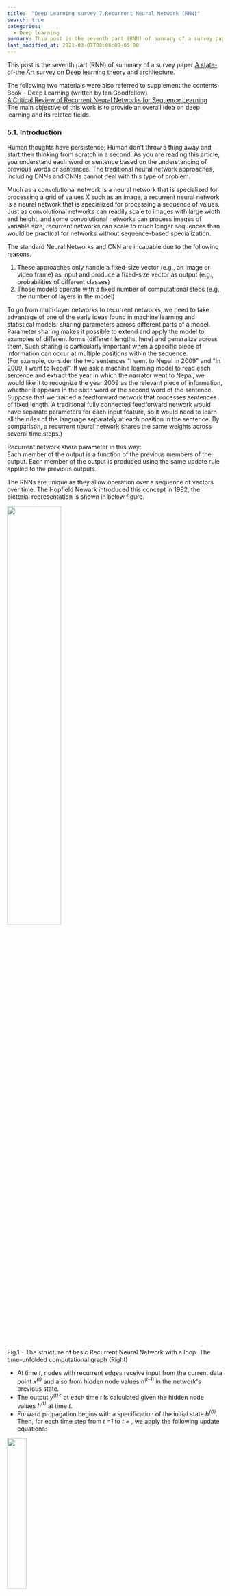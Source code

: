 ```yaml
---
title:  "Deep Learning survey_7.Recurrent Neural Network (RNN)"
search: true
categories:
  - Deep learning
summary: This post is the seventh part (RNN) of summary of a survey paper.
last_modified_at: 2021-03-07T08:06:00-05:00
---
```



This post is the seventh part (RNN) of summary of a survey paper
[A state-of-the Art survey on Deep learning theory and architecture](https://www.mdpi.com/2079-9292/8/3/292).  

The following two materials were also referred to supplement the contents:  
Book - Deep Learning (written by Ian Goodfellow)  
[A Critical Review of Recurrent Neural Networks for Sequence Learning](https://arxiv.org/pdf/1506.00019.pdf)  
The main objective of this work is to provide an overall idea on deep learning and its related fields.  



### 5.1. Introduction  

Human thoughts have persistence; Human don't throw a thing away and start their thinking from scratch in a second. As you are reading this article, you understand each word or sentence based on the understanding of previous words or sentences. The traditional neural network approaches, including DNNs and CNNs cannot deal with this type of problem.  

Much as a convolutional network is a neural network that is specialized for processing a grid of values X such as an image, a recurrent neural network is a neural network that is specialized for processing a sequence of values. Just as convolutional networks can readily scale to images with large width and height, and some convolutional networks can process images of variable size, recurrent networks can scale to much longer sequences than would be practical for networks without sequence-based specialization.  

The standard Neural Networks and CNN are incapable due to the following reasons.  
1. These approaches only handle a fixed-size vector (e.g., an image or video frame) as input and produce a fixed-size vector as output (e.g., probabilities of different classes)  
2. Those models operate with a fixed number of computational steps (e.g., the number of layers in the model)  

To go from multi-layer networks to recurrent networks, we need to take advantage of one of the early ideas found in machine learning and statistical models: sharing parameters across different parts of a model. Parameter sharing makes it possible to extend and apply the model to examples of different forms (different lengths, here) and generalize across them. Such sharing is particularly important when a specific piece of information can occur at multiple positions within the sequence.  
(For example, consider the two sentences "I went to Nepal in 2009" and "In 2009, I went to Nepal". If we ask a machine learning model to read each sentence and extract the year in which the narrator went to Nepal, we would like it to recognize the year 2009 as the relevant piece of information, whether it appears in the sixth word or the second word of the sentence.  
Suppose that we trained a feedforward network that processes sentences of fixed length. A traditional fully connected feedforward network would have separate parameters for each input feature, so it would need to learn all the rules of the language separately at each position in the sentence. By comparison, a recurrent neural network shares the same weights across several time steps.)  

Recurrent network share parameter in this way:  
Each member of the output is a function of the previous members of the output. Each member of the output is produced using the same update rule applied to the previous outputs.

The RNNs are unique as they allow operation over a sequence of vectors over time. The Hopfield Newark introduced this concept in 1982, the pictorial representation is shown in below figure.  

<p>
  <img src="/assets/images/blog/DL_survey_05.RNN/Figure1.png" style="width:50%">
  <figcaption>Fig.1 - The structure of basic Recurrent Neural Network with a loop. The time-unfolded computational graph (Right)</figcaption>
</p>

- At time *t*, nodes with recurrent edges receive input from the current data point *x<sup>(t)</sup>* and also from hidden node values *h<sup>(t-1)</sup>* in the network's previous state.  
- The output *<hat>y<sup>(t)<</sup></hat>* at each time *t* is calculated given the hidden node values *h<sup>(t)</sup>* at time *t*.  
- Forward propagation begins with a specification of the initial state *h<sup>(0)</sup>*. Then, for each time step from *t =1* to *t = <tau>*, we apply the following update equations:  

<p>
  <img src="/assets/images/blog/DL_survey_05.RNN/Equation1.png" style="width:30%">
</p>

- The total loss for a given sequence of *x* values paired with a sequence of *y* values would then be just the sum of the losses over all the time steps. For example, if *L<sup>(t)</sup>* is the negative log-likelihood of *y<sup>(t)</sup>* given *x<sup>(1)</sup>, ..., x<sup>(t)</sup>*, then:  

<p>
  <img src="/assets/images/blog/DL_survey_05.RNN/Equation2.png" style="width:30%">
</p>

- The back-propagation algorithm applied to the unrolled graph is called **back-propagation through time** or **BPTT** and is discussed later.  

<br>

##### Early recurrent network designs  

Different versions of RNN have been proposed by Jordan and Elman.  

**RNN architecture by Jordan**  

<p>
  <img src="/assets/images/blog/DL_survey_05.RNN/Figure2.png" style="width:50%">
  <figcaption>Fig.2 - A recurrent neural network as proposed by Jordan [1986]. Output units are connected to special units that at the next time step feed into themselves and into hidden units.</figcaption>
</p>

- An early architecture for supervised learning on sequences was introduced by Jordan.  
- Such a network is a feedforward network with a single hidden layer that is extended with special units.  
- Output node values are fed to the special units, which then feed these values to the hidden nodes at the following time step.  
- Several modern architectures use a related form of direct transfer from output nodes; translates sentences between natural languages, and when generating a text sequence, the word chosen at each time step is fed into the network as input at the following time step.  
- Additionally, the special units in a Jordan network are self-connected.  
- Intuitively, these edges allow sending information across multiple time steps without perturbing the output at each intermediate time step.  

**RNN architecture by Elman**

<p>
  <img src="/assets/images/blog/DL_survey_05.RNN/Figure3.png" style="width:50%">
  <figcaption>Fig.3 - A recurrent neural network as proposed by Elman [1990]. Hidden units are connected to context units, which feed back into the hidden units at the next time step.</figcaption>
</p>

- The architecture introduced by Elman is simpler than the earlier Jordan architecture.  
- Associated with each unit in the hidden layer is a context unit.  
- Each such unit *j'* takes as input the state of the corresponding hidden node *j* at the previous time step, along an edge of fixed weight *w<sub>j'j</sub>* = 1.  
- This value then feeds back into the same hidden node *j* along a standard edge.  
- This architecture is equivalent to a simple RNN in which each hidden node has a single self-connected recurrent edge.  
- The idea of fixed-weight recurrent edges that make hidden nodes self-connected is fundamental in subsequent work on LSTM networks.  

<br>

##### Training recurrent networks  

Computing the gradient through a recurrent neural network is straightforward. No specialized algorithm are necessary. Gradients obtained by back-propagation may then be used with any general-purpose gradient-based techniques to train an RNN.  
To gain some intuition for how the BPTT algorithm behaves, the book (Deep learning writen by Ian Goodfellow) provides an example of how to compute gradients by BPTT for the RNN equations. For each node N we need to compute the gradient *Delta<sub>N</sub>L*, based on the gradient computed at nodes that follow it in the graph.  
I attached only the equations, you can derive the equations with some writing.  

<p>
  <img src="/assets/images/blog/DL_survey_05.RNN/Equation3.png" style="width:100%">
</p>

<br>

**Gradient Vanishing and Exploding problems**  

<p>
  <img src="/assets/images/blog/DL_survey_05.RNN/Figure4.png" style="width:50%">
  <figcaption>Fig.4 - A visualization of the vanishing gradient problem. If the weight along the recurrent edge is less than one, the contribution of the input at the first time step to the output at the final time step will decrease exponentially fast as a function of the length of the time interval in between.</figcaption>
</p>

- Learning with recurrent networks can be especially challenging due to the difficulty of learning long range dependencies.  
- The problems of vanishing and exploding gradients occur when backpropagating errors across many time steps.
(The tying of weights across time steps means that the recurrent edge at the hidden node j always has the same weight. Therefore, the contribution of the input at time {Tau} to the output at time *t* will either explode or approach zero, exponentially fast as *t - {Tau}* grows large. Hence the derivative of the error with respect to the input will either explode or vanish.)  
- Which of the two phenomena occurs depends on whether the weight of the recurrent edge *<abs>w<sub>jj</sub></abs>* > 1 or *w<sub>jj</sub>* < 1 and on the activation function in the hidden node.  


**Solutions**  
- Truncated backpropagation through time (TBPTT) is one solution to the exploding gradient problem for continuously running networks.  
- With TBPTT, some maximum number of time steps is set along which error can be propagated.  
- While TBPTT with a small cutoff can be used to alleviate the exploding gradient problem, it requires that one sacrifice the ability to learn long range dependencies.   
- The LSTM architecture uses carefully designed nodes with recurrent edges with fixed unit weight as a solution to the vanishing gradient problem.  





<br>
